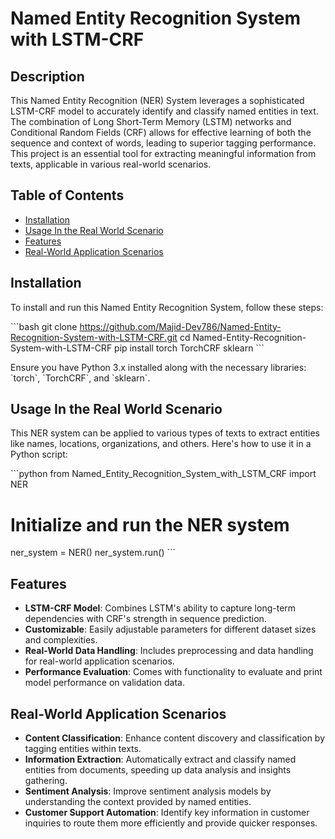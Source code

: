 # Named Entity Recognition System with LSTM-CRF

## Description

This Named Entity Recognition (NER) System leverages a sophisticated LSTM-CRF model to accurately identify and classify named entities in text. 
The combination of Long Short-Term Memory (LSTM) networks and Conditional Random Fields (CRF) allows for effective learning of both the sequence and context of words, leading to superior tagging performance. 
This project is an essential tool for extracting meaningful information from texts, applicable in various real-world scenarios.

## Table of Contents

- [Installation](#installation)
- [Usage In the Real World Scenario](#usage-in-the-real-world-scenario)
- [Features](#features)
- [Real-World Application Scenarios](#real-world-application-scenarios)

## Installation

To install and run this Named Entity Recognition System, follow these steps:

\`\`\`bash
git clone https://github.com/Majid-Dev786/Named-Entity-Recognition-System-with-LSTM-CRF.git
cd Named-Entity-Recognition-System-with-LSTM-CRF
pip install torch TorchCRF sklearn
\`\`\`

Ensure you have Python 3.x installed along with the necessary libraries: \`torch\`, \`TorchCRF\`, and \`sklearn\`.

## Usage In the Real World Scenario

This NER system can be applied to various types of texts to extract entities like names, locations, organizations, and others. Here's how to use it in a Python script:

\`\`\`python
from Named_Entity_Recognition_System_with_LSTM_CRF import NER

# Initialize and run the NER system
ner_system = NER()
ner_system.run()
\`\`\`

## Features

- **LSTM-CRF Model**: Combines LSTM's ability to capture long-term dependencies with CRF's strength in sequence prediction.
- **Customizable**: Easily adjustable parameters for different dataset sizes and complexities.
- **Real-World Data Handling**: Includes preprocessing and data handling for real-world application scenarios.
- **Performance Evaluation**: Comes with functionality to evaluate and print model performance on validation data.

## Real-World Application Scenarios

- **Content Classification**: Enhance content discovery and classification by tagging entities within texts.
- **Information Extraction**: Automatically extract and classify named entities from documents, speeding up data analysis and insights gathering.
- **Sentiment Analysis**: Improve sentiment analysis models by understanding the context provided by named entities.
- **Customer Support Automation**: Identify key information in customer inquiries to route them more efficiently and provide quicker responses.
